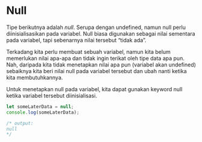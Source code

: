 # Null

Tipe berikutnya adalah _null_. Serupa dengan undefined, namun null perlu diinisialisasikan pada variabel. Null biasa digunakan sebagai nilai sementara pada variabel, tapi sebenarnya nilai tersebut “tidak ada”.

Terkadang kita perlu membuat sebuah variabel, namun kita belum memerlukan nilai apa-apa dan tidak ingin terikat oleh tipe data apa pun. Nah, daripada kita tidak menetapkan nilai apa pun \(variabel akan undefined\) sebaiknya kita beri nilai null pada variabel tersebut dan ubah nanti ketika kita membutuhkannya.

Untuk menetapkan null pada variabel, kita dapat gunakan keyword null ketika variabel tersebut diinisialisasi.

```javascript
let someLaterData = null;
console.log(someLaterData);

/* output:
null
*/
```

